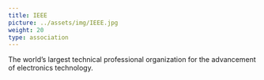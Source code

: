 ```yaml
---
title: IEEE
picture: ../assets/img/IEEE.jpg
weight: 20
type: association
---
```


The world’s largest technical professional organization for the advancement of electronics technology.